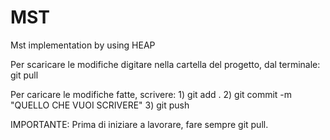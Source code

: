 # MST
Mst implementation by using HEAP 


Per scaricare le modifiche digitare nella cartella del progetto, dal terminale: git pull

Per caricare le modifiche fatte, scrivere: 
    1) git add .
    2) git commit -m "QUELLO CHE VUOI SCRIVERE"
    3) git push


IMPORTANTE: Prima di iniziare a lavorare, fare sempre git pull.